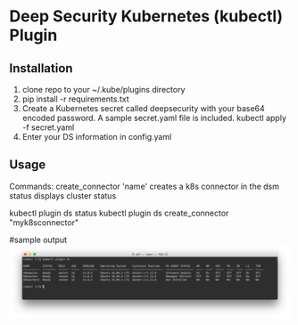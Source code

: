 
Deep Security Kubernetes (kubectl) Plugin
====

## Installation
1. clone repo to your ~/.kube/plugins directory
2. pip install -r requirements.txt
3. Create a Kubernetes secret called deepsecurity with your base64 encoded password.
   A sample secret.yaml file is included. kubectl apply -f secret.yaml
4. Enter your DS information in config.yaml


## Usage
Commands:
    create_connector  'name' creates a k8s connector in the dsm
    status            displays cluster status

kubectl plugin ds status
kubectl plugin ds create_connector "myk8sconnector"



#sample output
![Alt text](ds_kubectl_plugin.jpg)
